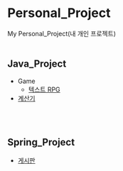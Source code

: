 # Personal_Project
My Personal_Project(내 개인 프로젝트)
</br></br>

## Java_Project
- Game
    - [텍스트 RPG](https://github.com/crupy/Personal_Project/tree/master/Java/Game/TextAdventure/src/tutorials)
- [계산기](https://github.com/crupy/Personal_Project/blob/master/Java/Calculator/src/Calculator.java)

</br></br>

## Spring_Project
- [게시판]()
